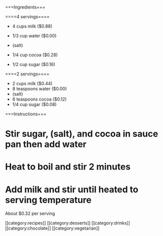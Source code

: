 ===Ingredients===

====4 servings====

* 4 cups milk ($0.88)

* 1/3 cup water ($0.00)

* (salt) 

* 1/4 cup cocoa ($0.28)

* 1/2 cup sugar ($0.16)

====2 servings====

* 2 cups milk ($0.44)
* 8 teaspoons water ($0.00)
* (salt)
* 6 teaspoons cocoa ($0.12)
* 1/4 cup sugar ($0.08)

===Instructions===

# Stir sugar, (salt), and cocoa in sauce pan then add water
# Heat to boil and stir 2 minutes
# Add milk and stir until heated to serving temperature

About $0.32 per serving

[[category:recipes]] [[category:desserts]] [[category:drinks]] [[category:chocolate]] [[category:vegetarian]]